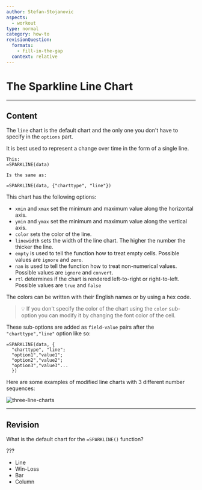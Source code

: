 ```yaml
---
author: Stefan-Stojanovic
aspects:
  - workout
type: normal
category: how-to
revisionQuestion:
  formats:
    - fill-in-the-gap
  context: relative
---
```


# The Sparkline Line Chart


---

## Content

The `line` chart is the default chart and the only one you don't have to specify in the `options` part. 

It is best used to represent a change over time in the form of a single line.

```plain-text
This:
=SPARKLINE(data)

Is the same as:

=SPARKLINE(data, {"charttype", "line"})
```

This chart has the following options:

- `xmin` and `xmax` set the minimum and maximum value along the horizontal axis.
- `ymin` and `ymax` set the minimum and maximum value along the vertical axis.
- `color` sets the color of the line.
- `linewidth` sets the width of the line chart. The higher the number the thicker the line.
- `empty` is used to tell the function how to treat empty cells. Possible values are `ignore` and `zero`.
- `nan` is used to tell the function how to treat non-numerical values. Possible values are `ignore` and `convert`.
- `rtl` determines if the chart is rendered left-to-right or right-to-left. Possible values are `true` and `false`

The colors can be written with their English names or by using a hex code. 

> 💡 If you don't specify the color of the chart using the `color` sub-option you can modify it by changing the font color of the cell. 

These sub-options are added as `field-value` pairs after the `"charttype","line"` option like so:

```plain-text
=SPARKLINE(data, {
  "charttype", "line"; 
  "option1","value1";
  "option2","value2";
  "option3","value3"...
  })
```

Here are some examples of modified line charts with 3 different number sequences:

![three-line-charts](https://img.enkipro.com/7058a7791bbb00359f8de4473e9155b6.png)


---

## Revision

What is the default chart for the `=SPARKLINE()` function?

???

- Line
- Win-Loss
- Bar
- Column
